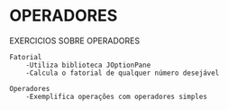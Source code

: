 # OPERADORES
EXERCICIOS SOBRE OPERADORES

    Fatorial
        -Utiliza biblioteca JOptionPane
        -Calcula o fatorial de qualquer número desejável
  
    Operadores
        -Exemplifica operações com operadores simples
